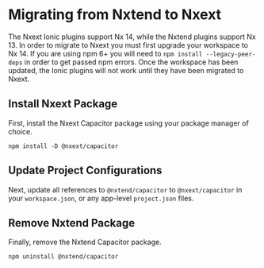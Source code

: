 # Migrating from Nxtend to Nxext

The Nxext Ionic plugins support Nx 14, while the Nxtend plugins support Nx 13. In order to migrate to Nxext you must first upgrade your workspace to Nx 14. If you are using npm 6+ you will need to `npm install --legacy-peer-deps` in order to get passed npm errors. Once the workspace has been updated, the Ionic plugins will not work until they have been migrated to Nxext.

## Install Nxext Package

First, install the Nxext Capacitor package using your package manager of choice.

```
npm install -D @nxext/capacitor
```

## Update Project Configurations

Next, update all references to `@nxtend/capacitor` to `@nxext/capacitor` in your `workspace.json`, or any app-level `project.json` files.

## Remove Nxtend Package

Finally, remove the Nxtend Capacitor package.

```
npm uninstall @nxtend/capacitor
```
